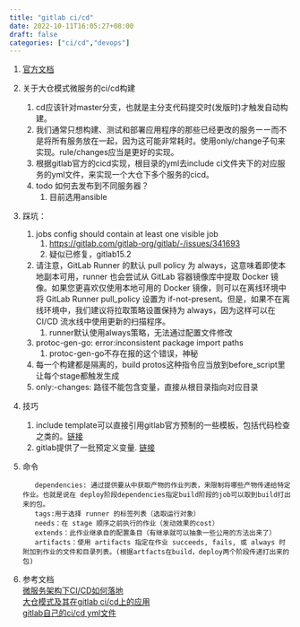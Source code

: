 ```yaml
---
title: "gitlab ci/cd"
date: 2022-10-11T16:05:27+08:00
draft: false
categories: ["ci/cd","devops"]
---
```


1. [官方文档](https://docs.gitlab.cn/jh/ci/yaml/)
   
2. 关于大仓模式微服务的ci/cd构建
   1. cd应该针对master分支，也就是主分支代码提交时(发版时)才触发自动构建。
   2. 我们通常只想构建、测试和部署应用程序的那些已经更改的服务ーー而不是将所有服务放在一起，因为这可能非常耗时。使用only/change子句来实现。rule/changes应当是更好的实现。
   3. 根据gitlab官方的cicd实现，根目录的yml去include ci文件夹下的对应服务的yml文件，来实现一个大仓下多个服务的cicd。
    4. todo 如何去发布到不同服务器？
       1. 目前选用ansible

3. 踩坑：
   1. jobs config should contain at least one visible job
      1. https://gitlab.com/gitlab-org/gitlab/-/issues/341693
      2. 疑似已修复，gitlab15.2
   2. 请注意，GitLab Runner 的默认 pull policy 为 always，这意味着即使本地副本可用，runner 也会尝试从 GitLab 容器镜像库中提取 Docker 镜像。如果您更喜欢仅使用本地可用的 Docker 镜像，则可以在离线环境中将 GitLab Runner pull_policy 设置为 if-not-present。但是，如果不在离线环境中，我们建议将拉取策略设置保持为 always，因为这样可以在 CI/CD 流水线中使用更新的扫描程序。
      1. runner默认使用always策略，无法通过配置文件修改
   3.  protoc-gen-go: error:inconsistent package import paths
       1.  protoc-gen-go不存在报的这个错误，神秘
   4.  每一个构建都是隔离的，build protos这种指令应当放到before_script里让每个stage都触发生成
   5.  only:-changes: 路径不能包含变量，直接从根目录指向对应目录

4. 技巧
   1. include template可以直接引用gitlab官方预制的一些模板，包括代码检查之类的。[链接](https://jihulab.com/gitlab-cn/gitlab/-/tree/master/lib/gitlab/ci/templates)
   2. gitlab提供了一批预定义变量. [链接](https://docs.gitlab.cn/jh/ci/variables/predefined_variables.html)

5. 命令
   ```
      dependencies: 通过提供要从中获取产物的作业列表，来限制将哪些产物传递给特定作业。也就是说在 deploy阶段dependencies指定build阶段的job可以取到build打出来的包。
      tags:用于选择 runner 的标签列表（选取运行对象）
      needs：在 stage 顺序之前执行的作业（发动效果的cost）
      extends：此作业继承自的配置条目（有继承就可以抽象一些公用的方法出来了）
      artifacts：使用 artifacts 指定在作业 succeeds, fails, 或 always 时附加到作业的文件和目录列表。(根据artfacts在build，deploy两个阶段传递打出来的包)
   ```

6. 参考文档  
[微服务架构下CI/CD如何落地](https://www.upyun.com/tech/article/602/%E5%BE%AE%E6%9C%8D%E5%8A%A1%E6%9E%B6%E6%9E%84%E4%B8%8B%20CI%2FCD%20%E5%A6%82%E4%BD%95%E8%90%BD%E5%9C%B0.html)    
[大仓模式及其在gitlab ci/cd上的应用](https://medium.com/swlh/on-monorepos-and-the-deployment-with-gitlab-ci-cd-bc080cfc6dce)  
[gitlab自己的ci/cd yml文件](https://jihulab.com/gitlab-cn/gitlab/-/blob/main-jh/.gitlab-ci.yml)